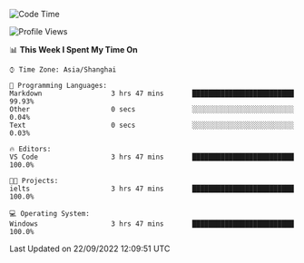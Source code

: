 <!--START_SECTION:waka-->
![Code Time](http://img.shields.io/badge/Code%20Time-197%20hrs%204%20mins-blue)

![Profile Views](http://img.shields.io/badge/Profile%20Views-0-blue)

📊 **This Week I Spent My Time On** 

```text
⌚︎ Time Zone: Asia/Shanghai

💬 Programming Languages: 
Markdown                 3 hrs 47 mins       █████████████████████████   99.93% 
Other                    0 secs              ░░░░░░░░░░░░░░░░░░░░░░░░░   0.04% 
Text                     0 secs              ░░░░░░░░░░░░░░░░░░░░░░░░░   0.03%

🔥 Editors: 
VS Code                  3 hrs 47 mins       █████████████████████████   100.0%

🐱‍💻 Projects: 
ielts                    3 hrs 47 mins       █████████████████████████   100.0%

💻 Operating System: 
Windows                  3 hrs 47 mins       █████████████████████████   100.0%

```


 Last Updated on 22/09/2022 12:09:51 UTC
<!--END_SECTION:waka-->